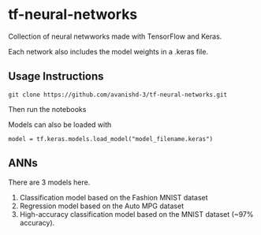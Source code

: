 # tf-neural-networks
Collection of neural netwworks made with TensorFlow and Keras.

Each network also includes the model weights in a .keras file.


## Usage Instructions

```
git clone https://github.com/avanishd-3/tf-neural-networks.git
```

Then run the notebooks

Models can also be loaded with

```
model = tf.keras.models.load_model("model_filename.keras")
```

## ANNs

There are 3 models here.

1. Classification model based on the Fashion MNIST dataset
2. Regression model based on the Auto MPG dataset
3. High-accuracy classification model based on the MNIST dataset (~97% accuracy).
